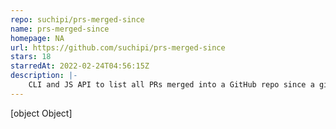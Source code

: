 ```yaml
---
repo: suchipi/prs-merged-since
name: prs-merged-since
homepage: NA
url: https://github.com/suchipi/prs-merged-since
stars: 18
starredAt: 2022-02-24T04:56:15Z
description: |-
    CLI and JS API to list all PRs merged into a GitHub repo since a given tag
---
```


[object Object]
